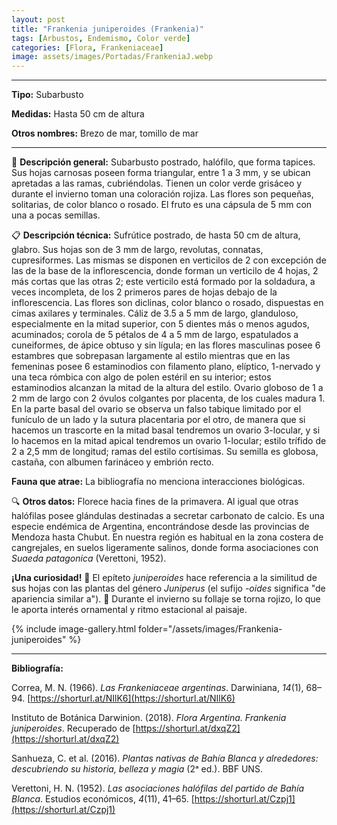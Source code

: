 ```yaml
---
layout: post
title: "Frankenia juniperoides (Frankenia)"
tags: [Arbustos, Endemismo, Color verde]
categories: [Flora, Frankeniaceae]
image: assets/images/Portadas/FrankeniaJ.webp
---
```


***

**Tipo:** Subarbusto

**Medidas:** Hasta 50 cm de altura

**Otros nombres:** Brezo de mar, tomillo de mar

***

🌱 **Descripción general:** Subarbusto postrado, halófilo, que forma tapices. Sus hojas carnosas poseen forma triangular, entre 1 a 3 mm, y se ubican apretadas a las ramas, cubriéndolas. Tienen un color verde grisáceo y durante el invierno toman una coloración rojiza. Las flores son pequeñas, solitarias, de color blanco o rosado. El fruto es una cápsula de 5 mm con una a pocas semillas.

📋 **Descripción técnica:** Sufrútice postrado, de hasta 50 cm de altura, glabro. Sus hojas son de 3 mm de largo, revolutas, connatas, cupresiformes. Las mismas se disponen en verticilos de 2 con excepción de las de la base de la inflorescencia, donde forman un verticilo de 4 hojas, 2 más cortas que las otras 2; este verticilo está formado por la soldadura, a veces incompleta, de los 2 primeros pares de hojas debajo de la inflorescencia. Las flores son diclinas, color blanco o rosado, dispuestas en cimas axilares y terminales. Cáliz de 3.5 a 5 mm de largo, glanduloso, especialmente en la mitad superior, con 5 dientes más o menos agudos, acuminados; corola de 5 pétalos de 4 a 5 mm de largo, espatulados a cuneiformes, de ápice obtuso y sin lígula; en las flores masculinas posee 6 estambres que sobrepasan largamente al estilo mientras que en las femeninas posee 6 estaminodios con filamento plano, elíptico, 1-nervado y una teca rómbica con algo de polen estéril en su interior; estos estaminodios alcanzan la mitad de la altura del estilo. Ovario globoso de 1 a 2 mm de largo con 2 óvulos colgantes por placenta, de los cuales madura 1. En la parte basal del ovario se observa un falso tabique limitado por el funículo de un lado y la sutura placentaria por el otro, de manera que si hacemos un trascorte en la mitad basal tendremos un ovario 3-locular, y si lo hacemos en la mitad apical tendremos un ovario 1-locular; estilo trífido de 2 a 2,5 mm de longitud; ramas del estilo cortísimas. Su semilla es globosa, castaña, con albumen farináceo y embrión recto.

**Fauna que atrae:** La bibliografía no menciona interacciones biológicas.

🔍 **Otros datos:** Florece hacia fines de la primavera. Al igual que otras halófilas posee glándulas destinadas a secretar carbonato de calcio. Es una especie endémica de Argentina, encontrándose desde las provincias de Mendoza hasta Chubut. En nuestra región es habitual en la zona costera de cangrejales, en suelos ligeramente salinos, donde forma asociaciones con *Suaeda patagonica* (Verettoni, 1952).

**¡Una curiosidad!** 👀 El epíteto *juniperoides* hace referencia a la similitud de sus hojas con las plantas del género *Juniperus* (el sufijo *-oides* significa "de apariencia similar a").
👀 Durante el invierno su follaje se torna rojizo, lo que le aporta interés ornamental y ritmo estacional al paisaje.

 {% include image-gallery.html folder="/assets/images/Frankenia-juniperoides" %}

***

**Bibliografía:**

Correa, M. N. (1966). *Las Frankeniaceae argentinas*. Darwiniana, *14*(1), 68–94. [https://shorturl.at/NIlK6](https://shorturl.at/NIlK6)

Instituto de Botánica Darwinion. (2018). *Flora Argentina. Frankenia juniperoides*. Recuperado de [https://shorturl.at/dxqZ2](https://shorturl.at/dxqZ2)

Sanhueza, C. et al. (2016). *Plantas nativas de Bahía Blanca y alrededores: descubriendo su historia, belleza y magia* (2ᵃ ed.). BBF UNS.

Verettoni, H. N. (1952). *Las asociaciones halófilas del partido de Bahía Blanca*. Estudios económicos, *4*(11), 41–65. [https://shorturl.at/Czpj1](https://shorturl.at/Czpj1)